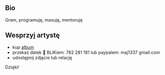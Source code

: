 ## Bio
Gram, programuję, masuję, mentoruję

## Wesprzyj artystę
* kup [album](https://maciejjankowski.bandcamp.com)
* przekaż datek 💸 BLIKiem: 782 281 181 lub paypalem: maj1337 gmail.com
* udostępnij zdjęcie lub relację
<!-- * zaproś na event lub [umów się](book.md) na indywidualną sesję: 
  * naukę programowania
  * mentoring
  * masaż
  * zabawy dźwiękiem -->
Dzięki!
